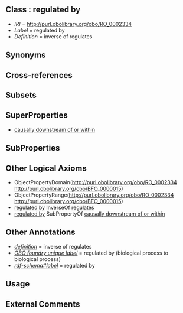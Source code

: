 
## Class : regulated by

 * *IRI* = http://purl.obolibrary.org/obo/RO_0002334
 * *Label* = regulated by
 * *Definition* = inverse of regulates

## Synonyms


## Cross-references


## Subsets


## SuperProperties

 * [causally downstream of or within](../../RO/27/RO_0002427.md)

## SubProperties


## Other Logical Axioms

 * ObjectPropertyDomain(<http://purl.obolibrary.org/obo/RO_0002334> <http://purl.obolibrary.org/obo/BFO_0000015>)
 * ObjectPropertyRange(<http://purl.obolibrary.org/obo/RO_0002334> <http://purl.obolibrary.org/obo/BFO_0000015>)
 * [regulated by](../../RO/34/RO_0002334.md) InverseOf [regulates](../../RO/11/RO_0002211.md)
 * [regulated by](../../RO/34/RO_0002334.md) SubPropertyOf [causally downstream of or within](../../RO/27/RO_0002427.md)

## Other Annotations

 * *[definition](../../IAO/15/IAO_0000115.md)* = inverse of regulates
 * *[OBO foundry unique label](../../IAO/89/IAO_0000589.md)* = regulated by (biological process to biological process)
 * *[rdf-schema#label](../../el/rdf-schema#label.md)* = regulated by

## Usage


## External Comments

